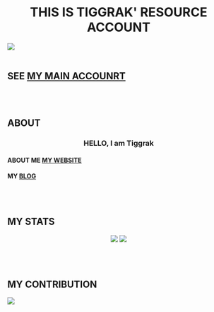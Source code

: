 <h1 align="center">THIS IS TIGGRAK' RESOURCE ACCOUNT</h1>

<div>
  <img src="https://komarev.com/ghpvc/?username=tiggrakws743&label=Profile%20views&color=0e75b6&style=flat" />
</div>
<br>


## SEE [MY MAIN ACCOUNRT](https://github.com/TigGrak/)

<br>
<br>

## ABOUT

<h3 align="center">HELLO, I am Tiggrak</h1>

#### ABOUT ME [MY WEBSITE](https://tiggrak.gitee.io/)

#### MY [BLOG](https://tiggrak.gitee.io/blog/)

<br>
<br>

## MY STATS

<div align="center">
<img src="https://github-readme-stats.vercel.app/api?username=tiggrak&show_icons=true&theme=tokyonight">
<img src="https://github-readme-streak-stats.herokuapp.com/?user=tiggrak&theme=tokyonight">
</div>

<br>
<br>
<br>

## MY CONTRIBUTION

![](https://activity-graph.herokuapp.com/graph?username=tiggrak&hide_border=true&theme=github)
